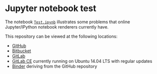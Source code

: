 # Jupyter notebook test

The notebook [`Test.ipynb`](Test.ipynb) illustrates some problems that online Jupyter/IPython notebook renderers currently have.

This repository can be viewed at the following locations:

* [GitHub](https://github.com/jaanos/jupyter-test/)
* [Bitbucket](https://bitbucket.org/jaanos/jupyter-test/)
* [GitLab](https://gitlab.com/jaanos/jupyter-test/)
* [GitLab CE](https://git.lkrv.fri.uni-lj.si/janos/jupyter-test/) currently running on Ubuntu 14.04 LTS with regular updates
* [Binder](http://mybinder.org/repo/jaanos/jupyter-test) deriving from the GitHub repository
